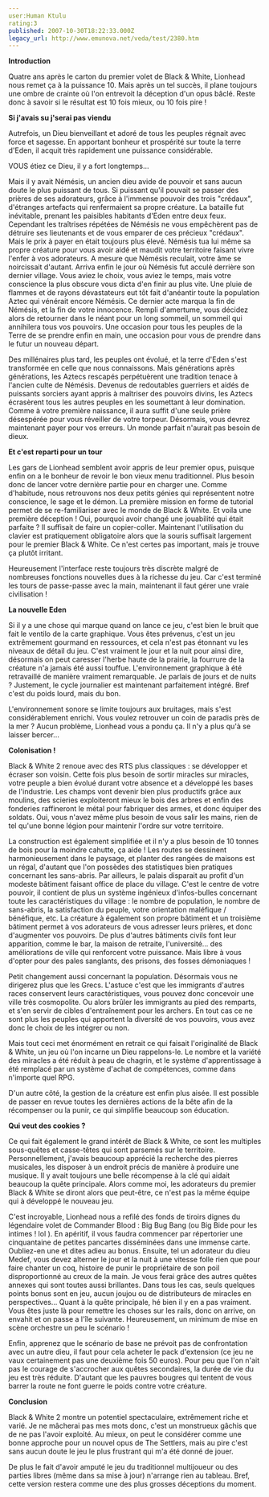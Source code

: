 ```yaml
---
user:Human Ktulu
rating:3
published: 2007-10-30T18:22:33.000Z
legacy_url: http://www.emunova.net/veda/test/2380.htm
---
```

**Introduction**  

  

Quatre ans après le carton du premier volet de Black & White, Lionhead nous remet ça à la puissance 10\. Mais après un tel succès, il plane toujours une ombre de crainte où l'on entrevoit la déception d'un opus bâclé. Reste donc à savoir si le résultat est 10 fois mieux, ou 10 fois pire !  

  

  

**Si j'avais su j'serai pas viendu**  

  

Autrefois, un Dieu bienveillant et adoré de tous les peuples régnait avec force et sagesse. En apportant bonheur et prospérité sur toute la terre d'Eden, il acquit très rapidement une puissance considérable.  

VOUS étiez ce Dieu, il y a fort longtemps...  

  

Mais il y avait Némésis, un ancien dieu avide de pouvoir et sans aucun doute le plus puissant de tous. Si puissant qu'il pouvait se passer des prières de ses adorateurs, grâce à l'immense pouvoir des trois "crédaux", d'étranges artefacts qui renfermaient sa propre créature. La bataille fut inévitable, prenant les paisibles habitants d'Eden entre deux feux. Cependant les traîtrises répétées de Némésis ne vous empêchèrent pas de détruire ses lieutenants et de vous emparer de ces précieux "crédaux". Mais le prix à payer en était toujours plus élevé. Némésis tua lui même sa propre créature pour vous avoir aidé et maudit votre territoire faisant vivre l'enfer à vos adorateurs. A mesure que Némésis reculait, votre âme se noircissait d'autant. Arriva enfin le jour où Némésis fut acculé derrière son dernier village. Vous aviez le choix, vous aviez le temps, mais votre conscience la plus obscure vous dicta d'en finir au plus vite. Une pluie de flammes et de rayons dévastateurs eut tôt fait d'anéantir toute la population Aztec qui vénérait encore Némésis. Ce dernier acte marqua la fin de Némésis, et la fin de votre innocence. Rempli d'amertume, vous décidez alors de retourner dans le néant pour un long sommeil, un sommeil qui annihilera tous vos pouvoirs. Une occasion pour tous les peuples de la Terre de se prendre enfin en main, une occasion pour vous de prendre dans le futur un nouveau départ.  

  

Des millénaires plus tard, les peuples ont évolué, et la terre d'Eden s'est transformée en celle que nous connaissons. Mais générations après générations, les Aztecs rescapés perpétuèrent une tradition tenace à l'ancien culte de Némésis. Devenus de redoutables guerriers et aidés de puissants sorciers ayant appris à maîtriser des pouvoirs divins, les Aztecs écrasèrent tous les autres peuples en les soumettant à leur domination. Comme à votre première naissance, il aura suffit d'une seule prière désespérée pour vous réveiller de votre torpeur. Désormais, vous devrez maintenant payer pour vos erreurs. Un monde parfait n'aurait pas besoin de dieux.  

  

  

**Et c'est reparti pour un tour**  

  

Les gars de Lionhead semblent avoir appris de leur premier opus, puisque enfin on a le bonheur de revoir le bon vieux menu traditionnel. Plus besoin donc de lancer votre dernière partie pour en charger une. Comme d'habitude, nous retrouvons nos deux petits génies qui représentent notre conscience, le sage et le démon. La première mission en forme de tutorial permet de se re-familiariser avec le monde de Black & White. Et voila une première déception ! Oui, pourquoi avoir changé une jouabilité qui était parfaite ? Il suffisait de faire un copier-coller. Maintenant l'utilisation du clavier est pratiquement obligatoire alors que la souris suffisait largement pour le premier Black & White. Ce n'est certes pas important, mais je trouve ça plutôt irritant.  

  

Heureusement l'interface reste toujours très discrète malgré de nombreuses fonctions nouvelles dues à la richesse du jeu. Car c'est terminé les tours de passe-passe avec la main, maintenant il faut gérer une vraie civilisation !  

  

  

**La nouvelle Eden**  

  

Si il y a une chose qui marque quand on lance ce jeu, c'est bien le bruit que fait le ventilo de la carte graphique. Vous êtes prévenus, c'est un jeu extrêmement gourmand en ressources, et cela n'est pas étonnant vu les niveaux de détail du jeu. C'est vraiment le jour et la nuit pour ainsi dire, désormais on peut caresser l'herbe haute de la prairie, la fourrure de la créature n'a jamais été aussi touffue. L'environnement graphique à été retravaillé de manière vraiment remarquable. Je parlais de jours et de nuits ? Justement, le cycle journalier est maintenant parfaitement intégré. Bref c'est du poids lourd, mais du bon.  

  

L'environnement sonore se limite toujours aux bruitages, mais s'est considérablement enrichi. Vous voulez retrouver un coin de paradis près de la mer ? Aucun problème, Lionhead vous a pondu ça. Il n'y a plus qu'à se laisser bercer...  

  

  

**Colonisation !**  

  

Black & White 2 renoue avec des RTS plus classiques : se développer et écraser son voisin. Cette fois plus besoin de sortir miracles sur miracles, votre peuple a bien évolué durant votre absence et a développé les bases de l'industrie. Les champs vont devenir bien plus productifs grâce aux moulins, des scieries exploiteront mieux le bois des arbres et enfin des fonderies raffineront le métal pour fabriquer des armes, et donc équiper des soldats. Oui, vous n'avez même plus besoin de vous salir les mains, rien de tel qu'une bonne légion pour maintenir l'ordre sur votre territoire.  

  

La construction est également simplifiée et il n'y a plus besoin de 10 tonnes de bois pour la moindre cahutte, ça aide ! Les routes se dessinent harmonieusement dans le paysage, et planter des rangées de maisons est un régal, d'autant que l'on possèdes des statistiques bien pratiques concernant les sans-abris. Par ailleurs, le palais disparait au profit d'un modeste bâtiment faisant office de place du village. C'est le centre de votre pouvoir, il contient de plus un système ingénieux d'infos-bulles concernant toute les caractéristiques du village : le nombre de population, le nombre de sans-abris, la satisfaction du peuple, votre orientation maléfique / bénéfique, etc. La créature à également son propre bâtiment et un troisième bâtiment permet à vos adorateurs de vous adresser leurs prières, et donc d'augmenter vos pouvoirs. De plus d'autres bâtiments civils font leur apparition, comme le bar, la maison de retraite, l'université... des améliorations de ville qui renforcent votre puissance. Mais libre à vous d'opter pour des pales sanglants, des prisons, des fosses démoniaques !  

  

Petit changement aussi concernant la population. Désormais vous ne dirigerez plus que les Grecs. L'astuce c'est que les immigrants d'autres races conservent leurs caractéristiques, vous pouvez donc concevoir une ville très cosmopolite. Ou alors brûler les immigrants au pied des remparts, et s'en servir de cibles d'entraînement pour les archers. En tout cas ce ne sont plus les peuples qui apportent la diversité de vos pouvoirs, vous avez donc le choix de les intégrer ou non.  

  

Mais tout ceci met énormément en retrait ce qui faisait l'originalité de Black & White, un jeu où l'on incarne un Dieu rappelons-le. Le nombre et la variété des miracles a été réduit à peau de chagrin, et le système d'apprentissage à été remplacé par un système d'achat de compétences, comme dans n'importe quel RPG.  

D'un autre côté, la gestion de la créature est enfin plus aisée. Il est possible de passer en revue toutes les dernières actions de la bête afin de la récompenser ou la punir, ce qui simplifie beaucoup son éducation.  

  

  

**Qui veut des cookies ?**  

  

Ce qui fait également le grand intérêt de Black & White, ce sont les multiples sous-quêtes et casse-têtes qui sont parsemés sur le territoire. Personnellement, j'avais beaucoup apprécié la recherche des pierres musicales, les disposer à un endroit précis de manière à produire une musique. Il y avait toujours une belle récompense à la clé qui aidait beaucoup la quête principale. Alors comme moi, les adorateurs du premier Black & White se diront alors que peut-être, ce n'est pas la même équipe qui à développé le nouveau jeu.  

  

C'est incroyable, Lionhead nous a refilé des fonds de tiroirs dignes du légendaire volet de Commander Blood : Big Bug Bang (ou Big Bide pour les intimes ! lol ). En apéritif, il vous faudra commencer par répertorier une cinquantaine de petites pancartes disséminées dans une immense carte. Oubliez-en une et dites adieu au bonus. Ensuite, tel un adorateur du dieu Medef, vous devez alterner le jour et la nuit à une vitesse folle rien que pour faire chanter un coq, histoire de punir le propriétaire de son poil disproportionné au creux de la main. Je vous ferai grâce des autres quêtes annexes qui sont toutes aussi brillantes. Dans tous les cas, seuls quelques points bonus sont en jeu, aucun joujou ou de distributeurs de miracles en perspectives... Quant à la quête principale, hé bien il y en a pas vraiment. Vous êtes juste là pour remettre les choses sur les rails, donc on arrive, on envahit et on passe a l'île suivante. Heureusement, un minimum de mise en scène orchestre un peu le scénario !  

  

Enfin, apprenez que le scénario de base ne prévoit pas de confrontation avec un autre dieu, il faut pour cela acheter le pack d'extension (ce jeu ne vaux certainement pas une deuxième fois 50 euros). Pour peu que l'on n'ait pas le courage de s'accrocher aux quêtes secondaires, la durée de vie du jeu est très réduite. D'autant que les pauvres bougres qui tentent de vous barrer la route ne font guerre le poids contre votre créature.  

  

  

**Conclusion**  

  

Black & White 2 montre un potentiel spectaculaire, extrêmement riche et varié. Je ne mâcherai pas mes mots donc, c'est un monstrueux gâchis que de ne pas l'avoir exploité. Au mieux, on peut le considérer comme une bonne approche pour un nouvel opus de The Settlers, mais au pire c'est sans aucun doute le jeu le plus frustrant qui m'a été donné de jouer.  

De plus le fait d'avoir amputé le jeu du traditionnel multijoueur ou des parties libres (même dans sa mise à jour) n'arrange rien au tableau. Bref, cette version restera comme une des plus grosses déceptions du moment.